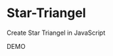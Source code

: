 # Star-Triangel
Create Star Triangel in JavaScript

DEMO

<a href="file:///Users/mojtabafarajpour/GitHub/Star-Triangel/index.html"></a>
